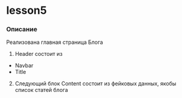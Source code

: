 # lesson5
### Описание 
Реализована главная страница Блога
1. Header состоит из
  * Navbar
  * Title
2. Следующий блок Content состоит из фейковых данных, якобы список статей блога
